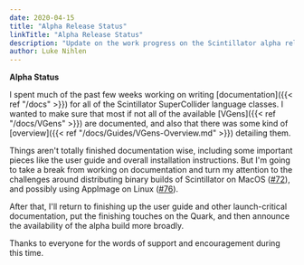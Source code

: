 ```yaml
---
date: 2020-04-15
title: "Alpha Release Status"
linkTitle: "Alpha Release Status"
description: "Update on the work progress on the Scintillator alpha release"
author: Luke Nihlen
---
```


**Alpha Status**

I spent much of the past few weeks working on writing [documentation]({{< ref "/docs" >}}) for all of the Scintillator
SuperCollider language classes. I wanted to make sure that most if not all of the available
[VGens]({{< ref "/docs/VGens" >}}) are documented, and also that there was some kind of
[overview]({{< ref "/docs/Guides/VGens-Overview.md" >}}) detailing them.

Things aren't totally finished documentation wise, including some important pieces like the user guide and overall
installation instructions. But I'm going to take a break from working on documentation and turn my attention to the
challenges around distributing binary builds of Scintillator on MacOS
([#72](https://github.com/ScintillatorSynth/Scintillator/issues/72)), and possibly using AppImage on Linux
([#76](https://github.com/ScintillatorSynth/Scintillator/issues/76)).

After that, I'll return to finishing up the user guide and other launch-critical documentation, put the finishing
touches on the Quark, and then announce the availability of the alpha build more broadly.

Thanks to everyone for the words of support and encouragement during this time.

